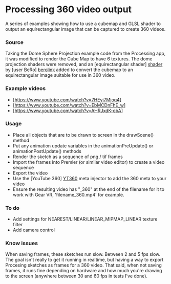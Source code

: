 # Processing 360 video output

A series of examples showing how to use a cubemap and GLSL shader to output an equirectangular image that can be captured to create 360 videos.

### Source

Taking the Dome Sphere Projection example code from the Processing app, it was modified to render the Cube Map to have 6 textures. The dome projection shaders were removed, and an [equirectangular shader] [shader] by [user BeRo] [berolink] added to convert the cubemap to an equirectangular image suitable for use in 360 video.

### Example videos
- [https://www.youtube.com/watch?v=7HEyj7Mjoq4]
- [https://www.youtube.com/watch?v=EbMCDnFhE_w]
- [https://www.youtube.com/watch?v=AHRJxdK-obA]

### Usage
- Place all objects that are to be drawn to screen in the drawScene() method
- Put any animation update variables in the animationPreUpdate() or animationPostUpdate() methods
- Render the sketch as a sequence of png / tif frames
- Import the frames into Premier (or similar video editor) to create a video sequence
- Export the video
- Use the [YouTube 360] [YT360] meta injector to add the 360 meta to your video
- Ensure the resulting video has "_360" at the end of the filename for it to work with Gear VR, 'filename_360.mp4' for example. 

### To do
- Add settings for NEAREST/LINEAR/LINEAR_MIPMAP_LINEAR texture filter
- Add camera control

### Know issues

When saving frames, these sketches run slow. Between 2 and 5 fps slow. The goal isn't really to get it running in realtime, but having a way to export Procesing sketches as frames for a 360 video. That said, when not saving frames, it runs fine depending on hardware and how much you're drawing to the screen (anywhere between 30 and 60 fps in tests I've done).

[YT360]: <https://support.google.com/youtube/answer/6178631?hl=en>
[shader]: <https://www.shadertoy.com/view/XsBSDR#>
[berolink]: <https://www.shadertoy.com/user/BeRo>
